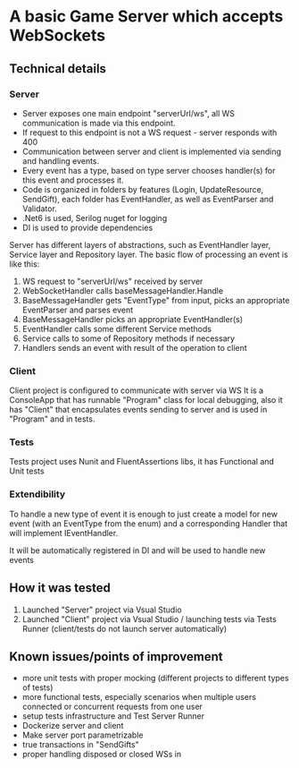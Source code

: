 # A basic Game Server which accepts WebSockets


## Technical details
### Server
- Server exposes one main endpoint "serverUrl/ws", all WS communication is made via this endpoint.
- If request to this endpoint is not a WS request - server responds with 400
- Communication between server and client is implemented via sending and handling events.
- Every event has a type, based on type server chooses handler(s) for this event and processes it.
- Code is organized in folders by features (Login, UpdateResource, SendGift), each folder has EventHandler, as well as EventParser and Validator.
- .Net6 is used, Serilog nuget for logging
- DI is used to provide dependencies 

Server has different layers of abstractions, such as EventHandler layer, Service layer and Repository layer.
The basic flow of processing an event is like this:
1. WS request to "serverUrl/ws" received by server
2. WebSocketHandler calls baseMessageHandler.Handle
3. BaseMessageHandler gets "EventType" from input, picks an appropriate EventParser and parses event 
4. BaseMessageHandler picks an appropriate EventHandler(s)
5. EventHandler calls some different Service methods
6. Service calls to some of Repository methods if necessary
7. Handlers sends an event with result of the operation to client

### Client
Client project is configured to communicate with server via WS
It is a ConsoleApp that has runnable "Program" class for local debugging, also it has "Client" that encapsulates events sending to server and is used in "Program" and in tests.
### Tests
Tests project uses Nunit and FluentAssertions libs, it has Functional and Unit tests
### Extendibility
To handle a new type of event it is enough to just create a model for new event (with an EventType from the enum) and a corresponding Handler that will implement IEventHandler.

It will be automatically registered in DI and will be used to handle new events

## How it was tested
1. Launched "Server" project via Vsual Studio
2. Launched "Client" project via Vsual Studio / launching tests via Tests Runner (client/tests do not launch server automatically)


## Known issues/points of improvement
- more unit tests with proper mocking (different projects to different types of tests)
- more functional tests, especially scenarios when multiple users connected or concurrent requests from one user
- setup tests infrastructure and Test Server Runner
- Dockerize server and client
- Make server port parametrizable
- true transactions in "SendGifts"
- proper handling disposed or closed WSs in 

